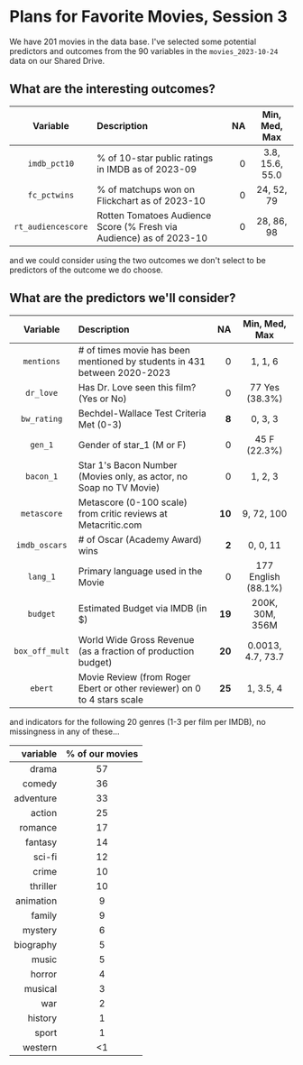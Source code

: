 # Plans for Favorite Movies, Session 3

We have 201 movies in the data base. I've selected some potential predictors and outcomes from the 90 variables in the `movies_2023-10-24` data on our Shared Drive.

## What are the interesting outcomes?

Variable | Description | NA | Min, Med, Max
:-------------: | :------------------------------------------------------------------ | ---: | :---------:
`imdb_pct10` | % of 10-star public ratings in IMDB as of 2023-09 | 0 | 3.8, 15.6, 55.0
`fc_pctwins` | % of matchups won on Flickchart as of 2023-10 | 0 | 24, 52, 79
`rt_audiencescore` | Rotten Tomatoes Audience Score (% Fresh via Audience) as of 2023-10 | 0 | 28, 86, 98

and we could consider using the two outcomes we don't select to be predictors of the outcome we do choose.

## What are the predictors we'll consider?

Variable | Description | NA | Min, Med, Max
:-------------: | :------------------------------------------------------------------ | ---: | :---------:
`mentions` | # of times movie has been mentioned by students in 431 between 2020-2023 | 0 | 1, 1, 6
`dr_love` | Has Dr. Love seen this film? (Yes or No) | 0 | 77 Yes (38.3%)
`bw_rating` | Bechdel-Wallace Test Criteria Met (0-3) | **8** | 0, 3, 3
`gen_1` | Gender of star_1 (M or F) | 0 | 45 F (22.3%)
`bacon_1` | Star 1's Bacon Number (Movies only, as actor, no Soap no TV Movie) | 0 | 1, 2, 3
`metascore` | Metascore (0-100 scale) from critic reviews at Metacritic.com | **10** | 9, 72, 100
`imdb_oscars` | # of Oscar (Academy Award) wins | **2** | 0, 0, 11
`lang_1` | Primary language used in the Movie | 0 | 177 English (88.1%)
`budget` | Estimated Budget via IMDB (in $) | **19** | 200K,	30M,	356M
`box_off_mult` | World Wide Gross Revenue (as a fraction of production budget) | **20** | 0.0013, 4.7, 73.7
`ebert` | Movie Review (from Roger Ebert or other reviewer) on 0 to 4 stars scale | **25** | 1, 3.5, 4

and indicators for the following 20 genres (1-3 per film per IMDB), no missingness in any of these...

variable | % of our movies
---------: | :----------:
drama | 57
comedy | 36
adventure | 33
action | 25
romance | 17
fantasy | 14
sci-fi | 12
crime | 10
thriller | 10
animation | 9
family | 9
mystery | 6
biography | 5
music | 5
horror | 4
musical | 3
war | 2
history | 1
sport | 1
western | <1


